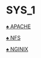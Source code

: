 # SYS_1

<a href="https://github.com/Mitsanta12/SYS_1/blob/main/APACHE/README.md">♠ APACHE</a>

<a href="https://github.com/Mitsanta12/SYS_1/blob/main/NFS/README.md">♠ NFS</a>

<a href="https://github.com/Mitsanta12/SYS_1/blob/main/NGINX/README.md">♠ NGINIX<a>
